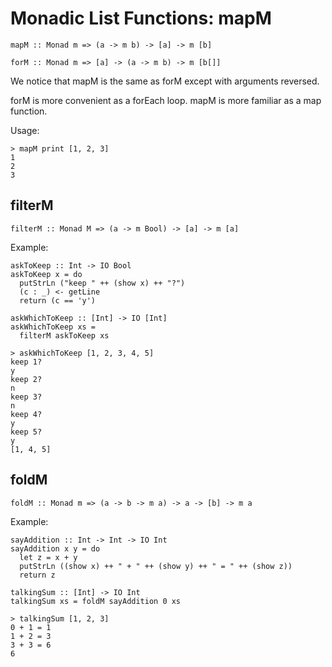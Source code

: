 # Monadic List Functions: mapM

```
mapM :: Monad m => (a -> m b) -> [a] -> m [b]

forM :: Monad m => [a] -> (a -> m b) -> m [b[]]
```

We notice that mapM is the same as forM except with arguments reversed.

forM is more convenient as a forEach loop.
mapM is more familiar as a map function.

Usage:

```
> mapM print [1, 2, 3]
1
2
3
```

## filterM

```
filterM :: Monad M => (a -> m Bool) -> [a] -> m [a]
```

Example:

```
askToKeep :: Int -> IO Bool
askToKeep x = do
  putStrLn ("keep " ++ (show x) ++ "?")
  (c : _) <- getLine
  return (c == 'y')

askWhichToKeep :: [Int] -> IO [Int]
askWhichToKeep xs =
  filterM askToKeep xs
```

```
> askWhichToKeep [1, 2, 3, 4, 5]
keep 1?
y
keep 2?
n
keep 3?
n
keep 4?
y
keep 5?
y
[1, 4, 5]
```

## foldM

```
foldM :: Monad m => (a -> b -> m a) -> a -> [b] -> m a
```

Example:

```
sayAddition :: Int -> Int -> IO Int
sayAddition x y = do
  let z = x + y
  putStrLn ((show x) ++ " + " ++ (show y) ++ " = " ++ (show z))
  return z

talkingSum :: [Int] -> IO Int
talkingSum xs = foldM sayAddition 0 xs
```

```
> talkingSum [1, 2, 3]
0 + 1 = 1
1 + 2 = 3
3 + 3 = 6
6
```
